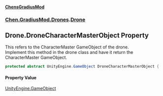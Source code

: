 #### [ChensGradiusMod](index 'index')
### [Chen.GradiusMod.Drones](Y_iPobZkdIiJ9feSuBjDaQ 'Chen.GradiusMod.Drones').[Drone](o+an11PxrqGB40HSHXgvpQ 'Chen.GradiusMod.Drones.Drone')
## Drone.DroneCharacterMasterObject Property
This refers to the CharacterMaster GameObject of the drone.  
Implement this method in the drone class and have it return the CharacterMaster GameObject.  
```csharp
protected abstract UnityEngine.GameObject DroneCharacterMasterObject { get; }
```
#### Property Value
[UnityEngine.GameObject](https://docs.microsoft.com/en-us/dotnet/api/UnityEngine.GameObject 'UnityEngine.GameObject')
